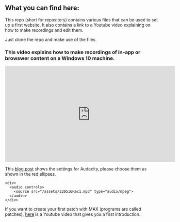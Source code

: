 ## What you can find here:
This repo (short for repository) contains various files that can be used to set up a first website. It also contains a link to a Youtube video explaining on how to make recordings and edit them.

Just clone the repo and make use of the files.

### This video explains how to make recordings of in-app or browswer content on a Windows 10 machine.

<iframe width="560" height="315" src="https://www.youtube.com/embed/knL6uKBGyIg" title="YouTube video player" frameborder="0" allow="accelerometer; autoplay; clipboard-write; encrypted-media; gyroscope; picture-in-picture" allowfullscreen></iframe>


This [blog post](https://mibrs.github.io/audio/web-design/2021/12/14/EMusic-Recording.html) shows the settings for Audacity, please choose them as shown in the red ellipses. 

``` language=html
<div>
  <audio controls>
    <source src="/assets/220516Rec1.mp3" type="audio/mpeg">
  </audio>
</div>
```

If you want to create your first patch with MAX (programs are called patches), [here](https://youtu.be/XQIWh4AnluI) is a Youtube video that gives you a first introduction.
